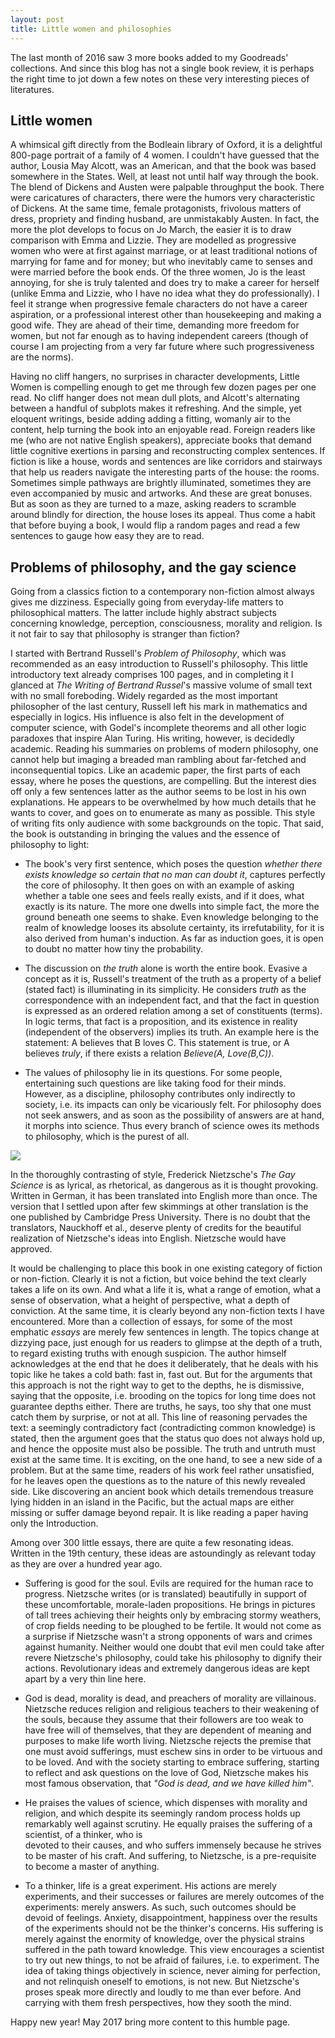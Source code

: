 ```yaml
---
layout: post
title: Little women and philosophies
---
```

The last month of 2016 saw 3 more books added to my Goodreads' collections. And since this blog has not a single book
review, it is perhaps the right time to jot down a few notes on these very interesting pieces of literatures.

## Little women
A whimsical gift directly from the Bodleain library of Oxford, it is a delightful 800-page portrait of a family of 4 women. I
couldn't have guessed that the author, Lousia May Alcott, was an American, and that the book was based somewhere in the
States. Well, at least not until half way through the book. The blend of Dickens and Austen were palpable throughput the
book. There were caricatures of characters, there were the humors very characteristic of Dickens. At the same time,
female protagonists, frivolous matters of dress, propriety and finding husband, are unmistakably Austen. In fact, the
more the plot develops to focus on Jo March, the easier it is to draw comparison with Emma and Lizzie. They are modelled
as progressive women who were at first against marriage, or at least traditional notions of marrying for fame and for
money; but who inevitably came to senses and were married before the book ends. Of the three women, Jo is the least
annoying, for she is truly talented and does try to make a career for herself (unlike Emma and Lizzie, who I have no
idea what they do professionally). I feel it strange when progressive female characters do not have a career aspiration,
or a professional interest other than housekeeping and making a good wife. They are ahead of their time, demanding more
freedom for women, but not far enough as to having independent careers (though of course I am projecting from a very far
future where such progressiveness are the norms).  

Having no cliff hangers, no surprises in character developments, Little Women is compelling enough to get me
through few dozen pages per one read. No cliff hanger does not mean dull plots, and Alcott's alternating between a
handful of subplots makes it refreshing. And the simple, yet eloquent writings, beside adding adding a fitting, womanly
air to the content, help turning the book into an enjoyable read. Foreign readers like me (who are not native English
speakers), appreciate books that demand little cognitive exertions in parsing and reconstructing complex sentences. If
fiction is like a house, words and sentences are like corridors and stairways that help us readers navigate the
interesting parts of the house: the rooms. Sometimes simple pathways are brightly illuminated, sometimes they are even
accompanied by music and artworks. And these are great bonuses. But as soon as they are turned to a maze, asking readers
to scramble around blindly for direction, the house loses its appeal. Thus come a habit that before buying a book, I
would flip a random pages and read a few sentences to gauge how easy they are to read.  

## Problems of philosophy, and the gay science
Going from a classics fiction to a contemporary non-fiction almost always gives me dizziness. Especially going from
everyday-life matters to philosophical matters. The latter include highly abstract subjects concerning knowledge,
perception, consciousness, morality and religion. Is it not fair to say that philosophy is stranger than fiction?

I started with Bertrand Russell's *Problem of Philosophy*, which was recommended as an easy introduction to Russell's
philosophy. This little introductory text already comprises 100 pages, and in completing it I glanced at *The Writing of
Bertrand Russel*'s massive volume of small text with no small foreboding. Widely regarded as the most important
philosopher of the last century, Russell left his mark in mathematics and especially in logics. His influence is also
felt in the development of computer science, with Godel's incomplete theorems and all other logic paradoxes that inspire
Alan Turing. His writing, however, is decidedly academic. Reading his summaries on problems of modern philosophy, one
cannot help but imaging a breaded man rambling about far-fetched and inconsequential topics. Like an academic paper, the
first parts of each essay, where he poses the questions, are compelling. But the interest dies off only a few sentences
latter as the author seems to be lost in his own explanations. He appears to be overwhelmed by how much details that he
wants to cover, and goes on to enumerate as many as possible. This style of writing fits only audience with some
backgrounds on the topic. That said, the book is outstanding in bringing the values and the essence of philosophy to
light:

+ The book's very first sentence, which poses the question *whether there exists knowledge so certain that no man can
doubt it*, captures perfectly the core of philosophy. It then goes on with an example of asking whether a table one
sees and feels really exists, and if it does, what exactly is its nature. The more one dwells into simple fact, the more
the ground beneath one seems to shake. Even knowledge belonging to the realm of knowledge looses its absolute certainty,
its irrefutability, for it is also derived from human's induction. As far as induction goes, it is open to doubt no
matter how tiny the probability.  

+ The discussion on *the truth* alone is worth the entire book. Evasive a concept as it is, Russell's treatment of the
truth as a property of a belief (stated fact) is illuminating in its simplicity. He considers *truth* as the
correspondence with an independent fact, and that the fact in question is expressed as an ordered relation among a set
of constituents (terms). In logic terms, that fact is a proposition, and its existence in reality (independent of the
observers) implies its truth. An example here is the statement: A believes that B loves C. This statement is true, or A believes
*truly*, if there exists a relation *Believe(A, Love(B,C))*. 

+ The values of philosophy lie in its questions. For some people, entertaining such questions are like taking food for
their minds. However, as a discipline, philosophy contributes only indirectly to society, i.e. its impacts can only be
vicariously felt. For philosophy does not seek answers, and as soon as the possibility of answers are at hand, it morphs
into science. Thus every branch of science owes its methods to philosophy, which is the purest of all.  

![](https://imgs.xkcd.com/comics/purity.png)

In the thoroughly contrasting of style, Frederick Nietzsche's *The Gay Science* is as lyrical, as rhetorical, as
dangerous as it is thought provoking. Written in German, it has been translated into English more than once. The version
that I settled upon after few skimmings at other translation is the one published by Cambridge Press University. There
is no doubt that the translators, Nauckhoff et al., deserve plenty of credits for the beautiful realization of
Nietzsche's ideas into English. Nietzsche would have approved.    

It would be challenging to place this book in one existing category of fiction or non-fiction. Clearly it is not a
fiction, but voice behind the text clearly takes a life on its own. And what a life it is, what a range of emotion,
what a sense of observation, what a height of perspective, what a depth of conviction. At the same time, it is clearly
beyond any non-fiction texts I have encountered. More than a collection of essays, for some of the most emphatic
*essays* are merely few sentences in length. The topics change at dizzying pace, just enough for us readers to glimpse
at the depth of a truth, to regard existing truths with enough suspicion. The author himself acknowledges at the end
that he does it deliberately, that he deals with his topic like he takes a cold bath: fast in, fast out. But for the
arguments that this approach is not the right way to get to the depths, he is dismissive, saying that the opposite, i.e.
brooding on the topics for long time does not guarantee depths either. There are truths, he says, too shy that one must
catch them by surprise, or not at all. This line of reasoning pervades the text: a seemingly contradictory fact
(contradicting common knowledge) is stated, then the argument goes that the status quo does not always hold up, and
hence the opposite must also be possible. The truth and untruth must exist at the same time. It is exciting, on the one
hand, to see a new side of a problem. But at the same time, readers of his work feel rather unsatisfied, for he leaves
open the questions as to the nature of this newly revealed side. Like discovering an ancient book which details
tremendous treasure lying hidden in an island in the Pacific, but the actual maps are either missing or suffer damage
beyond repair. It is like reading a paper having only the Introduction.  

Among over 300 little essays, there are quite a few resonating ideas. Written in the 19th century, these ideas are
astoundingly as relevant today as they are over a hundred year ago.  

+ Suffering is good for the soul. Evils are required for the human race to progress. Nietzsche writes (or is translated)
beautifully in support of these uncomfortable, morale-laden propositions. He brings in pictures of tall trees achieving
their heights only by embracing stormy weathers, of crop fields needing to be ploughed to be fertile. It would not come
as a surprise if Nietzsche wasn't a strong opponents of wars and crimes against humanity. Neither would one doubt that
evil men could take after revere Nietzsche's philosophy, could take his philosophy to dignify their actions.
Revolutionary ideas and extremely dangerous ideas are kept apart by a very thin line here.   

+ God is dead, morality is dead, and preachers of morality are villainous. Nietzsche reduces religion and religious
teachers to their weakening of the souls, because they assume that their followers are too weak to have free will of
themselves, that they are dependent of meaning and purposes to make life worth living. Nietzsche rejects the premise
that one must avoid sufferings, must eschew sins in order to be virtuous and to be loved. And with the society starting
to embrace suffering, starting to reflect and ask questions on the love of God, Nietzsche makes his most famous
observation, that *"God is dead, and we have killed him"*.  
 
+ He praises the values of science, which dispenses with morality and religion, and which despite its seemingly random
process holds up remarkably well against scrutiny. He equally praises the suffering of a scientist, of a thinker, who is  
devoted to their causes, and who suffers immensely because he strives to be master of his craft. And suffering, to
Nietzsche, is a pre-requisite to become a master of anything. 

+ To a thinker, life is a great experiment. His actions are merely experiments, and their successes or failures are
merely outcomes of the experiments: merely answers. As such, such outcomes should be devoid of feelings. Anxiety,
disappointment, happiness over the results of the experiments should not be the thinker's concerns. His suffering is
merely against the enormity of knowledge, over the physical strains suffered in the path toward knowledge. This view
encourages a scientist to try out new things, to not be afraid of failures, i.e. to experiment. The idea of taking things
objectively in science, never aiming for perfection, and not relinquish oneself to emotions, is not new. But Nietzsche's
proses speak more directly and loudly to me than ever before. And carrying with them fresh perspectives, how they sooth
the mind.  


Happy new year! May 2017 bring more content to this humble page. 
